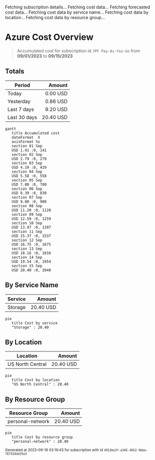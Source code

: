 Fetching subscription details...
Fetching cost data...
Fetching forecasted cost data...
Fetching cost data by service name...
Fetching cost data by location...
Fetching cost data by resource group...
# Azure Cost Overview

> Accumulated cost for subscription id `JPF Pay-As-You-Go` from **09/01/2023** to **09/15/2023**

## Totals

|Period|Amount|
|---|---:|
|Today|0.00 USD|
|Yesterday|0.86 USD|
|Last 7 days|9.20 USD|
|Last 30 days|20.40 USD|

```mermaid
gantt
   title Accumulated cost
   dateFormat  X
   axisFormat %s
   section 01 Sep
   USD 1.41 :0, 141
   section 02 Sep
   USD 2.79 :0, 279
   section 03 Sep
   USD 4.19 :0, 419
   section 04 Sep
   USD 5.58 :0, 558
   section 05 Sep
   USD 7.00 :0, 700
   section 06 Sep
   USD 8.39 :0, 839
   section 07 Sep
   USD 9.80 :0, 980
   section 08 Sep
   USD 11.20 :0, 1120
   section 09 Sep
   USD 12.59 :0, 1259
   section 10 Sep
   USD 13.97 :0, 1397
   section 11 Sep
   USD 15.37 :0, 1537
   section 12 Sep
   USD 16.75 :0, 1675
   section 13 Sep
   USD 18.16 :0, 1816
   section 14 Sep
   USD 19.54 :0, 1954
   section 15 Sep
   USD 20.40 :0, 2040
```

## By Service Name

|Service|Amount|
|---|---:|
|Storage|20.40 USD|

```mermaid
pie
   title Cost by service
   "Storage" : 20.40
```

## By Location

|Location|Amount|
|---|---:|
|US North Central|20.40 USD|

```mermaid
pie
   title Cost by location
   "US North Central" : 20.40
```

## By Resource Group

|Resource Group|Amount|
|---|---:|
|personal-network|20.40 USD|

```mermaid
pie
   title Cost by resource group
   "personal-network" : 20.40
```

<sup>Generated at 2023-09-16 03:19:43 for subscription with id `4913be3f-a345-4652-9bba-767418dd25e3`</sup>
